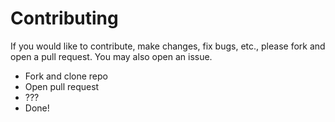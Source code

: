 # Contributing

If you would like to contribute, make changes, fix bugs, etc., please fork and open a pull request.
You may also open an issue.

* Fork and clone repo
* Open pull request
* ???
* Done!